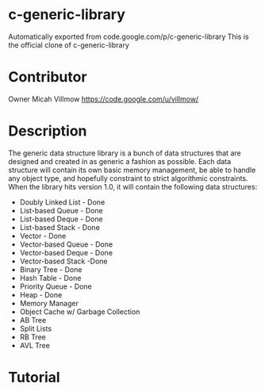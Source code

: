 # c-generic-library
Automatically exported from code.google.com/p/c-generic-library
This is the official clone of c-generic-library

# Contributor
Owner Micah Villmow https://code.google.com/u/villmow/


# Description
The generic data structure library is a bunch of data structures that are designed and created in as generic a fashion as possible. Each data structure will contain its own basic memory management, be able to handle any object type, and hopefully constraint to strict algorithmic constraints. When the library hits version 1.0, it will contain the following data structures:
 
 

- Doubly Linked List - Done
- List-based Queue - Done
- List-based Deque - Done
- List-based Stack - Done
- Vector - Done
- Vector-based Queue - Done
- Vector-based Deque - Done
- Vector-based Stack -Done
- Binary Tree - Done
- Hash Table - Done
- Priority Queue - Done
- Heap - Done
- Memory Manager
- Object Cache w/ Garbage Collection
- AB Tree
- Split Lists
- RB Tree
- AVL Tree

# Tutorial

